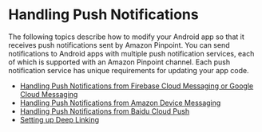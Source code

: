 # Handling Push Notifications<a name="mobile-sdk-android-push"></a>

The following topics describe how to modify your Android app so that it receives push notifications sent by Amazon Pinpoint\. You can send notifications to Android apps with multiple push notification services, each of which is supported with an Amazon Pinpoint channel\. Each push notification service has unique requirements for updating your app code\.


+ [Handling Push Notifications from Firebase Cloud Messaging or Google Cloud Messaging](mobile-sdk-android-push-fcm.md)
+ [Handling Push Notifications from Amazon Device Messaging](mobile-sdk-android-push-adm.md)
+ [Handling Push Notifications from Baidu Cloud Push](mobile-sdk-android-push-baidu.md)
+ [Setting up Deep Linking](mobile-sdk-android-deep-linking.md)